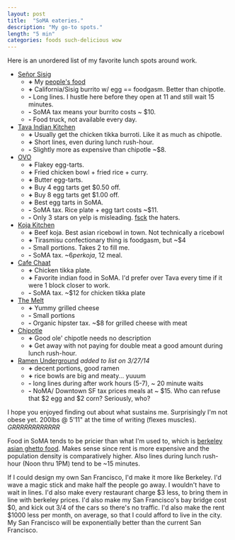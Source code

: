 ```yaml
---
layout: post
title:  "SoMA eateries."
description: "My go-to spots."
length: "5 min"
categories: foods such-delicious wow
---
```

Here is an unordered list of my favorite lunch spots around work.

  * [Señor Sisig](http://www.yelp.com/biz/se%C3%B1or-sisig-san-francisco-3)
    + **+** My [people's food](http://en.wikipedia.org/wiki/Phillipines)
    + **+** California/Sisig burrito w/ egg == foodgasm. Better than chipotle.
    - **-** Long lines. I hustle here before they open at 11 and still wait 15 minutes.
    - **-** SoMA tax means your burrito costs ~ $10.
    - **-** Food truck, not available every day.
  * [Tava Indian Kitchen](http://www.yelp.com/biz/tava-indian-kitchen-san-francisco-2)
    + **+** Usually get the chicken tikka burroti. Like it as much as chipotle.
    + **+** Short lines, even during lunch rush-hour.
    - **-** Slightly more as expensive than chipotle ~$8.
  * [OVO](http://www.yelp.com/biz/ovo-cafe-san-francisco)
    + **+** Flakey egg-tarts.
    + **+** Fried chicken bowl + fried rice + curry.
    + **+** Butter egg-tarts.
    + **+** Buy 4 egg tarts get $0.50 off.
    + **+** Buy 8 egg tarts get $1.00 off.
    + **+** Best egg tarts in SoMA.
    - **-** SoMA tax. Rice plate + egg tart costs ~$11.
    - **-** Only 3 stars on yelp is misleading. [fsck](http://en.wikipedia.org/wiki/Fsck) the haters.
  * [Koja Kitchen](http://www.yelp.com/biz/koja-kitchen-berkeley-2)
    + **+** Beef koja. Best asian ricebowl in town. Not technically a ricebowl
    + **+** Tirasmisu confectionary thing is foodgasm, but ~$4
    - **-** Small portions. Takes 2 to fill me.
    - **-** SoMA tax. ~$6 per koja, ~$12 meal.
  * [Cafe Chaat](http://www.yelp.com/biz/cafe-chaat-san-francisco-4)
    + **+** Chicken tikka plate.
    + **+** Favorite indian food in SoMA. I'd prefer over Tava every time if it were 1 block closer to work.
    - **-** SoMA tax. ~$12 for chicken tikka plate
  * [The Melt](http://www.yelp.com/biz/the-melt-howard-san-francisco)
    + **+** Yummy grilled cheese
    - **-** Small portions
    - **-** Organic hipster tax. ~$8 for grilled cheese with meat
  * [Chipotle](http://www.yelp.com/biz/chipotle-mexican-grill-san-francisco-11)
    + **+** Good ole' chipotle needs no description
    + **+** Get away with not paying for double meat a good amount during lunch rush-hour.
  * [Ramen Underground](http://www.yelp.com/biz/ramen-underground-san-francisco) *added to list on 3/27/14*
    + **+** decent portions, good ramen
    + **+** rice bowls are big and meaty... yuuum
    - **-** long lines during after work hours (5-7), ~ 20 minute waits
    - **-** NoMA/ Downtown SF tax prices meals at ~ $15. Who can refuse that $2 egg and $2 corn? Seriously, who?

I hope you enjoyed finding out about what sustains me. Surprisingly I'm not obese yet. 200lbs @ 5'11" at the time
of writing (flexes muscles). *GRRRRRRRRRRRR*

Food in SoMA tends to be pricier than what I'm used to, which is [berkeley asian ghetto food](http://www.yelp.com/biz/durant-square-asian-ghetto-berkeley).
Makes sense since rent is more expensive and the population density is comparatively higher. Also lines during lunch
rush-hour (Noon thru 1PM) tend to be ~15 minutes.

If I could design my own San Francisco, I'd make it more like Berkeley. I'd wave a magic stick and make half the people
go away. I wouldn't have to wait in lines. I'd also make every restaurant charge $3 less, to bring them in line with
berkeley prices. I'd also make my San Francisco's bay bridge cost $0, and kick out 3/4 of the cars so there's no traffic.
I'd also make the rent $1000 less per month, on average, so that I could afford to live in the city. My San Francisco
will be exponentially better than the current San Francisco.